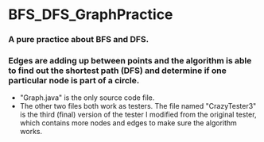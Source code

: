 # BFS_DFS_GraphPractice
### A pure practice about BFS and DFS. 
### Edges are adding up between points and the algorithm is able to find out the shortest path (DFS) and determine if one particular node is part of a circle.
 * "Graph.java" is the only source code file.
 * The other two files both work as testers. The file named "CrazyTester3" is the third (final) version of the tester I modified from the original tester, which contains more nodes and edges to make sure the algorithm works.
